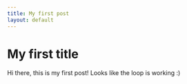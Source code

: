 ```yaml
---
title: My first post
layout: default
---
```


# My first title

Hi there, this is my first post! Looks like the loop is working :)